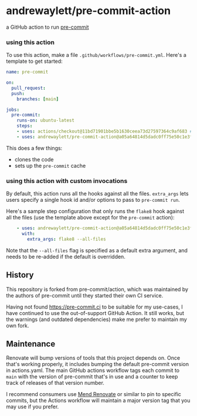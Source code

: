andrewaylett/pre-commit-action
==============================

a GitHub action to run [pre-commit](https://pre-commit.com)

### using this action

To use this action, make a file `.github/workflows/pre-commit.yml`.  Here's a
template to get started:

```yaml
name: pre-commit

on:
  pull_request:
  push:
    branches: [main]

jobs:
  pre-commit:
    runs-on: ubuntu-latest
    steps:
    - uses: actions/checkout@11bd71901bbe5b1630ceea73d27597364c9af683 # v4
    - uses: andrewaylett/pre-commit-action@a05a64814d5dadc0ff75e50c1e3f59ddd30d8c8d # v4
```

This does a few things:

- clones the code
- sets up the `pre-commit` cache

### using this action with custom invocations

By default, this action runs all the hooks against all the files.  `extra_args`
lets users specify a single hook id and/or options to pass to `pre-commit run`.

Here's a sample step configuration that only runs the `flake8` hook against all
the files (use the template above except for the `pre-commit` action):

```yaml
    - uses: andrewaylett/pre-commit-action@a05a64814d5dadc0ff75e50c1e3f59ddd30d8c8d # v4
      with:
        extra_args: flake8 --all-files
```

Note that the `--all-files` flag is specified as a default extra argument,
and needs to be re-added if the default is overridden.

## History

This repository is forked from pre-commit/action, which was maintained by the
authors of pre-commit until they started their own CI service.

Having not found https://pre-commit.ci to be suitable for my use-cases, I have
continued to use the out-of-support GitHub Action.  It still works, but the
warnings (and outdated dependencies) make me prefer to maintain my own fork.

## Maintenance

Renovate will bump versions of tools that this project depends on.
Once that's working properly, it includes bumping the default pre-commit version in actions.yaml.
The main GitHub actions workflow tags each commit to `main` with the version of pre-commit that's in use
and a counter to keep track of releases of that version number.

I recommend consumers use [Mend Renovate](https://www.mend.io/mend-renovate/) or similar to pin to specific commits,
but the Actions workflow will maintain a major version tag that you may use if you prefer.
